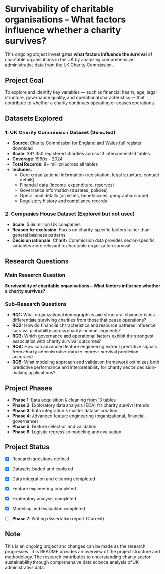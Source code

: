# Survivability of charitable organisations – What factors influence whether a charity survives?

This ongoing project investigates **what factors influence the survival** of charitable organisations in the UK by analyzing comprehensive administrative data from the UK Charity Commission.

## Project Goal
To explore and identify key variables — such as financial health, age, legal structure, governance quality, and operational characteristics — that contribute to whether a charity continues operating or ceases operations.

## Datasets Explored

### 1. UK Charity Commission Dataset (Selected)
- **Source**: Charity Commission for England and Wales full register download
- **Scale**: 392,350 registered charities across 13 interconnected tables
- **Coverage**: 1960s - 2024
- **Total Records**: 8+ million across all tables
- **Includes**:
  - Core organizational information (registration, legal structure, contact details)
  - Financial data (income, expenditure, reserves)
  - Governance information (trustees, policies)
  - Operational details (activities, beneficiaries, geographic scope)
  - Regulatory history and compliance records

### 2. Companies House Dataset (Explored but not used)
- **Scale**: 5.66 million UK companies
- **Reason for exclusion**: Focus on charity-specific factors rather than general business patterns
- **Decision rationale**: Charity Commission data provides sector-specific variables more relevant to charitable organization survival

## Research Questions

### Main Research Question
**Survivability of charitable organisations – What factors influence whether a charity survives?**

### Sub-Research Questions
- **RQ1:** What organizational demographics and structural characteristics differentiate surviving charities from those that cease operations?
- **RQ2:** How do financial characteristics and resource patterns influence survival probability across charity income segments?
- **RQ3:** Which governance and operational factors exhibit the strongest association with charity survival outcomes?
- **RQ4:** How can advanced feature engineering extract predictive signals from charity administrative data to improve survival prediction accuracy?
- **RQ5:** What modeling approach and validation framework optimizes both predictive performance and interpretability for charity sector decision-making applications?

## Project Phases

- **Phase 1**: Data acquisition & cleaning from 13 tables
- **Phase 2**: Exploratory data analysis (EDA) for charity survival trends
- **Phase 3**: Data integration & master dataset creation
- **Phase 4**: Advanced feature engineering (organizational, financial, governance)
- **Phase 5**: Feature selection and validation
- **Phase 6**: Logistic regression modeling and evaluation

## Project Status
- [x] Research questions defined  
- [x] Datasets loaded and explored
- [x] Data integration and cleaning completed
- [x] Feature engineering completed  
- [x] Exploratory analysis completed
- [x] Modeling and evaluation completed
- [ ] **Phase 7**: Writing dissertation report (Current)


## Note
This is an ongoing project and changes can be made as the research progresses. This README provides an overview of the project structure and methodology. The research contributes to understanding charity sector sustainability through comprehensive data science analysis of UK administrative data.

